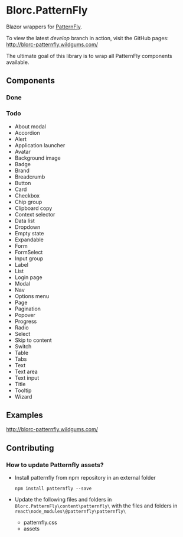 # Blorc.PatternFly

Blazor wrappers for [PatternFly](https://www.patternfly.org/).

To view the latest *develop* branch in action, visit the GitHub pages: http://blorc-patternfly.wildgums.com/

The ultimate goal of this library is to wrap all PatternFly components available.

## Components

### Done


### Todo

- About modal
- Accordion
- Alert
- Application launcher
- Avatar
- Background image
- Badge
- Brand
- Breadcrumb
- Button
- Card
- Checkbox
- Chip group
- Clipboard copy
- Context selector
- Data list
- Dropdown
- Empty state
- Expandable
- Form
- FormSelect
- Input group
- Label
- List
- Login page
- Modal
- Nav
- Options menu
- Page
- Pagination
- Popover
- Progress
- Radio
- Select
- Skip to content
- Switch
- Table
- Tabs
- Text
- Text area
- Text input
- Title
- Tooltip
- Wizard

## Examples

http://blorc-patternfly.wildgums.com/

## Contributing

### How to update Patternfly assets?

- Install patternfly from npm repository in an external folder

    `npm install patternfly --save`

- Update the following files and folders in `Blorc.PatternFly\content\patternfly\` with the files and folders in  `react\node_modules\@patternfly\patternfly\` 
    - patternfly.css 
    - assets